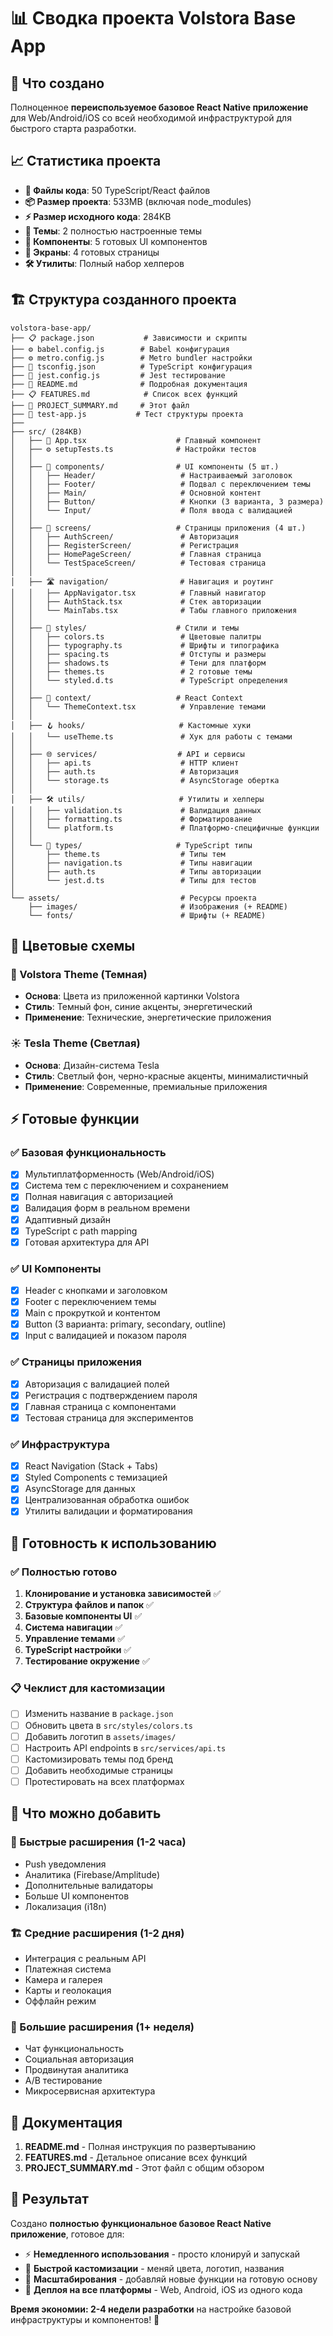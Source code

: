 # 📊 Сводка проекта Volstora Base App

## 🎯 Что создано

Полноценное **переиспользуемое базовое React Native приложение** для Web/Android/iOS со всей необходимой инфраструктурой для быстрого старта разработки.

## 📈 Статистика проекта

- **📁 Файлы кода**: 50 TypeScript/React файлов  
- **📦 Размер проекта**: 533MB (включая node_modules)
- **⚡ Размер исходного кода**: 284KB
- **🎨 Темы**: 2 полностью настроенные темы
- **📱 Компоненты**: 5 готовых UI компонентов
- **📄 Экраны**: 4 готовых страницы
- **🛠️ Утилиты**: Полный набор хелперов

## 🏗️ Структура созданного проекта

```
volstora-base-app/
├── 📋 package.json           # Зависимости и скрипты  
├── ⚙️ babel.config.js        # Babel конфигурация
├── ⚙️ metro.config.js        # Metro bundler настройки
├── 📝 tsconfig.json          # TypeScript конфигурация
├── 🧪 jest.config.js         # Jest тестирование
├── 📖 README.md              # Подробная документация
├── 📋 FEATURES.md            # Список всех функций
├── 🎯 PROJECT_SUMMARY.md     # Этот файл
├── 🧪 test-app.js           # Тест структуры проекта
├── 
├── src/ (284KB)
│   ├── 🚀 App.tsx                    # Главный компонент
│   ├── ⚙️ setupTests.ts              # Настройки тестов
│   │
│   ├── 🧩 components/                # UI компоненты (5 шт.)
│   │   ├── Header/                   # Настраиваемый заголовок
│   │   ├── Footer/                   # Подвал с переключением темы  
│   │   ├── Main/                     # Основной контент
│   │   ├── Button/                   # Кнопки (3 варианта, 3 размера)
│   │   └── Input/                    # Поля ввода с валидацией
│   │
│   ├── 📱 screens/                   # Страницы приложения (4 шт.)
│   │   ├── AuthScreen/               # Авторизация
│   │   ├── RegisterScreen/           # Регистрация
│   │   ├── HomePageScreen/           # Главная страница
│   │   └── TestSpaceScreen/          # Тестовая страница
│   │
│   ├── 🛣️ navigation/                # Навигация и роутинг
│   │   ├── AppNavigator.tsx          # Главный навигатор
│   │   ├── AuthStack.tsx             # Стек авторизации
│   │   └── MainTabs.tsx              # Табы главного приложения
│   │
│   ├── 🎨 styles/                    # Стили и темы
│   │   ├── colors.ts                 # Цветовые палитры  
│   │   ├── typography.ts             # Шрифты и типографика
│   │   ├── spacing.ts                # Отступы и размеры
│   │   ├── shadows.ts                # Тени для платформ
│   │   ├── themes.ts                 # 2 готовые темы
│   │   └── styled.d.ts               # TypeScript определения
│   │
│   ├── 🔌 context/                   # React Context
│   │   └── ThemeContext.tsx          # Управление темами
│   │
│   ├── 🪝 hooks/                     # Кастомные хуки
│   │   └── useTheme.ts               # Хук для работы с темами
│   │
│   ├── 🌐 services/                  # API и сервисы
│   │   ├── api.ts                    # HTTP клиент
│   │   ├── auth.ts                   # Авторизация  
│   │   └── storage.ts                # AsyncStorage обертка
│   │
│   ├── 🛠️ utils/                     # Утилиты и хелперы
│   │   ├── validation.ts             # Валидация данных
│   │   ├── formatting.ts             # Форматирование
│   │   └── platform.ts               # Платформо-специфичные функции
│   │
│   └── 📝 types/                     # TypeScript типы
│       ├── theme.ts                  # Типы тем
│       ├── navigation.ts             # Типы навигации
│       ├── auth.ts                   # Типы авторизации
│       └── jest.d.ts                 # Типы для тестов
│
└── assets/                           # Ресурсы проекта
    ├── images/                       # Изображения (+ README)
    └── fonts/                        # Шрифты (+ README)
```

## 🎨 Цветовые схемы

### 🌙 Volstora Theme (Темная)
- **Основа**: Цвета из приложенной картинки Volstora
- **Стиль**: Темный фон, синие акценты, энергетический
- **Применение**: Технические, энергетические приложения

### ☀️ Tesla Theme (Светлая)  
- **Основа**: Дизайн-система Tesla
- **Стиль**: Светлый фон, черно-красные акценты, минималистичный
- **Применение**: Современные, премиальные приложения

## ⚡ Готовые функции

### ✅ Базовая функциональность
- [x] Мультиплатформенность (Web/Android/iOS)
- [x] Система тем с переключением и сохранением  
- [x] Полная навигация с авторизацией
- [x] Валидация форм в реальном времени
- [x] Адаптивный дизайн
- [x] TypeScript с path mapping
- [x] Готовая архитектура для API

### ✅ UI Компоненты
- [x] Header с кнопками и заголовком
- [x] Footer с переключением темы
- [x] Main с прокруткой и контентом
- [x] Button (3 варианта: primary, secondary, outline)
- [x] Input с валидацией и показом пароля

### ✅ Страницы приложения
- [x] Авторизация с валидацией полей
- [x] Регистрация с подтверждением пароля
- [x] Главная страница с компонентами
- [x] Тестовая страница для экспериментов

### ✅ Инфраструктура  
- [x] React Navigation (Stack + Tabs)
- [x] Styled Components с темизацией
- [x] AsyncStorage для данных
- [x] Централизованная обработка ошибок
- [x] Утилиты валидации и форматирования

## 🚀 Готовность к использованию

### ✅ Полностью готово
1. **Клонирование и установка зависимостей** ✅
2. **Структура файлов и папок** ✅  
3. **Базовые компоненты UI** ✅
4. **Система навигации** ✅
5. **Управление темами** ✅
6. **TypeScript настройки** ✅
7. **Тестирование окружение** ✅

### 📋 Чеклист для кастомизации
- [ ] Изменить название в `package.json`
- [ ] Обновить цвета в `src/styles/colors.ts`  
- [ ] Добавить логотип в `assets/images/`
- [ ] Настроить API endpoints в `src/services/api.ts`
- [ ] Кастомизировать темы под бренд
- [ ] Добавить необходимые страницы
- [ ] Протестировать на всех платформах

## 🎯 Что можно добавить

### 🔄 Быстрые расширения (1-2 часа)
- Push уведомления
- Аналитика (Firebase/Amplitude)  
- Дополнительные валидаторы
- Больше UI компонентов
- Локализация (i18n)

### 🏗️ Средние расширения (1-2 дня)
- Интеграция с реальным API
- Платежная система
- Камера и галерея  
- Карты и геолокация
- Оффлайн режим

### 🚀 Большие расширения (1+ неделя)
- Чат функциональность
- Социальная авторизация
- Продвинутая аналитика
- A/B тестирование
- Микросервисная архитектура

## 📖 Документация

1. **README.md** - Полная инструкция по развертыванию
2. **FEATURES.md** - Детальное описание всех функций  
3. **PROJECT_SUMMARY.md** - Этот файл с общим обзором

## 🎉 Результат

Создано **полностью функциональное базовое React Native приложение**, готовое для:

- ⚡ **Немедленного использования** - просто клонируй и запускай
- 🎨 **Быстрой кастомизации** - меняй цвета, логотип, названия
- 🚀 **Масштабирования** - добавляй новые функции на готовую основу
- 📱 **Деплоя на все платформы** - Web, Android, iOS из одного кода

**Время экономии: 2-4 недели разработки** на настройке базовой инфраструктуры и компонентов! 🎯